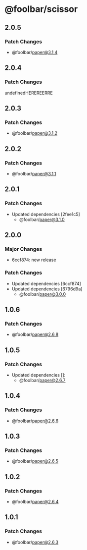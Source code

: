 # @foolbar/scissor

## 2.0.5

### Patch Changes

- @foolbar/paper@3.1.4

## 2.0.4

### Patch Changes

undefinedHEREREERRE

## 2.0.3

### Patch Changes

- @foolbar/paper@3.1.2

## 2.0.2

### Patch Changes

- @foolbar/paper@3.1.1

## 2.0.1

### Patch Changes

- Updated dependencies [2fee1c5]
  - @foolbar/paper@3.1.0

## 2.0.0

### Major Changes

- 6ccf874: new release

### Patch Changes

- Updated dependencies [6ccf874]
- Updated dependencies [6796d9a]
  - @foolbar/paper@3.0.0

## 1.0.6

### Patch Changes

- @foolbar/paper@2.6.8

## 1.0.5

### Patch Changes

- Updated dependencies []:
  - @foolbar/paper@2.6.7

## 1.0.4

### Patch Changes

- @foolbar/paper@2.6.6

## 1.0.3

### Patch Changes

- @foolbar/paper@2.6.5

## 1.0.2

### Patch Changes

- @foolbar/paper@2.6.4

## 1.0.1

### Patch Changes

- @foolbar/paper@2.6.3
